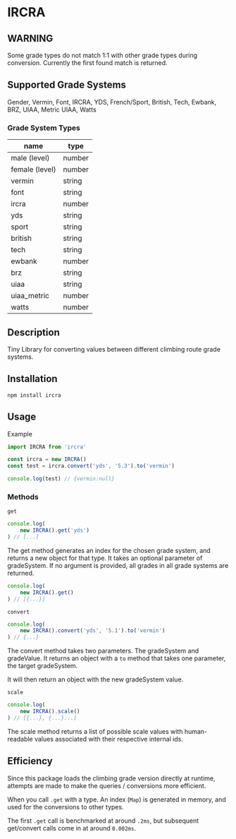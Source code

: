 # IRCRA

## WARNING

Some grade types do not match 1:1 with other grade types during conversion. Currently the first found match is returned.

## Supported Grade Systems

Gender, Vermin, Font, IRCRA, YDS, French/Sport, British, Tech, Ewbank, BRZ, UIAA, Metric UIAA, Watts

### Grade System Types

|name|type|
|----|----|
|male (level)|number|
|female (level)|number|
|vermin|string|
|font|string|
|ircra|number|
|yds|string|
|sport|string|
|british|string|
|tech|string|
|ewbank|number|
|brz|string|
|uiaa|string|
uiaa_metric|number|
watts|number

## Description
Tiny Library for converting values between different climbing route grade systems.

## Installation

`npm install ircra`

## Usage

Example

```js
import IRCRA from 'ircra'

const ircra = new IRCRA()
const test = ircra.convert('yds', '5.3').to('vermin')

console.log(test) // {vermin:null}
```

### Methods

`get`

```js
console.log(
    new IRCRA().get('yds')
) // [...]
```

The get method generates an index for the chosen grade system, and returns a new object for that type. It takes an optional parameter of gradeSystem. If no argument is provided, all grades in all grade systems are returned.

```js
console.log(
    new IRCRA().get()
) // [{...}]
```

`convert`

```js
console.log(
    new IRCRA().convert('yds', '5.1').to('vermin')
) // {...}
```

The convert method takes two parameters. The gradeSystem and gradeValue. It returns an object with a `to` method that takes one parameter, the target gradeSystem.

It will then return an object with the new gradeSystem value.

`scale`

```js
console.log(
    new IRCRA().scale()
) // [{...}, {...}...]
```

The scale method returns a list of possible scale values with human-readable values associated with their respective internal ids.

## Efficiency

Since this package loads the climbing grade version directly at runtime, attempts are made to make the queries / conversions more efficient.

When you call `.get` with a type. An index (`Map`) is generated in memory, and used for the conversions to other types.

The first `.get` call is benchmarked at around `.2ms`, but subsequent get/convert calls come in at around `0.002ms`.
